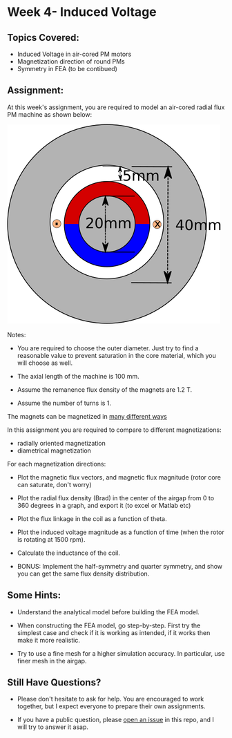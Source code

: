 # Week 4- Induced Voltage

## Topics Covered:

- Induced Voltage in air-cored PM motors
- Magnetization direction of round PMs
- Symmetry in FEA (to be contibued)

## Assignment:

At this week's assignment, you are required to model an air-cored radial flux PM machine as shown below:

![](./images/air-cored-pm.png)

Notes:

- You are required to choose the outer diameter. Just try to find a reasonable value to prevent saturation in the core material, which you will choose as well.

- The axial length of the machine is 100 mm.

- Assume the remanence flux density of the magnets are 1.2 T.

- Assume the number of turns is 1.

The magnets can be magnetized in [many different ways](http://www.macmillmagnet.com/imges/Glossary_clip_image001.gif)

In this assignment you are required to compare to different magnetizations:

- radially oriented magnetization
- diametrical magnetization

For each magnetization directions:

- Plot the magnetic flux vectors, and magnetic flux magnitude (rotor core can saturate, don't worry)

- Plot the radial flux density (Brad) in the center of the airgap from 0 to 360 degrees in a graph, and export it (to excel or Matlab etc)

- Plot the flux linkage in the coil as a function of theta.

- Plot the induced voltage magnitude as a function of time (when the rotor is rotating at 1500 rpm).

- Calculate the inductance of the coil.

- BONUS: Implement the half-symmetry and quarter symmetry, and show you can get the same flux density distribution.

## Some Hints:

- Understand the analytical model before building the FEA model.

- When constructing the FEA model, go step-by-step. First try the simplest case and check if it is working as intended, if it works then make it more realistic.

- Try to use a fine mesh for a higher simulation accuracy. In particular, use finer mesh in the airgap.

## Still Have Questions?

- Please don't hesitate to ask for help. You are encouraged to work together, but I expect everyone to prepare their own assignments.

- If you have a public question, please [open an issue](https://github.com/odtu/motor-design/issues/new) in this repo, and I will try to answer it asap.

